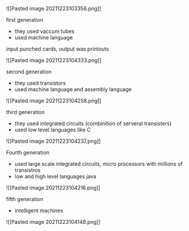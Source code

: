 ![[Pasted image 20211223103356.png]]

first generation

- they used vaccum tubes
- used machine language 

input punched cards, output was printouts

![[Pasted image 20211223104333.png]]

second generation

- they used transistors
- used machine language and assembly language

![[Pasted image 20211223104258.png]]

third generation

- they used integrated circuits (combinition of serveral transisters)
- used low level languages like C

![[Pasted image 20211223104237.png]]

Fourth generation

- used large scale integrated circuits, micro processors with millions of transistros
- low and high level languages java

![[Pasted image 20211223104216.png]]

fifth generation

- intelligent machines

![[Pasted image 20211223104148.png]]

